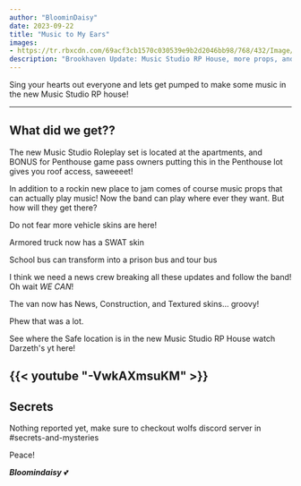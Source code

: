 ```yaml
---
author: "BloominDaisy"
date: 2023-09-22
title: "Music to My Ears"
images:
- https://tr.rbxcdn.com/69acf3cb1570c030539e9b2d2046bb98/768/432/Image/Png
description: "Brookhaven Update: Music Studio RP House, more props, and Vehicle Skins added."
---
```


Sing your hearts out everyone and lets get pumped to make some music in the new Music Studio RP house!

---

## What did we get??

The new Music Studio Roleplay set is located at the apartments, and BONUS for Penthouse game pass owners putting this in the Penthouse lot gives you roof access, saweeeet!

In addition to a rockin new place to jam comes of course music props that can actually play music! Now the band can play where ever they want. But how will they get there?

Do not fear more vehicle skins are here!



Armored truck now has a SWAT skin

School bus can transform into a prison bus and tour bus

I think we need a news crew breaking all these updates and follow the band! Oh wait _WE CAN_!

The van now has News, Construction, and Textured skins... groovy!

Phew that was a lot. 

See where the Safe location is in the new Music Studio RP House watch Darzeth's yt here!

{{< youtube "-VwkAXmsuKM" >}}
---


## Secrets

Nothing reported yet, make sure to checkout wolfs discord server in #secrets-and-mysteries 

Peace!

_**Bloomindaisy**_ <span class="nowrap"><span class="emojify">💕</span>